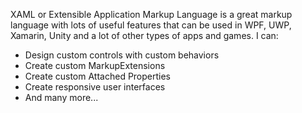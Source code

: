  XAML or Extensible Application Markup Language is a great markup language with lots of useful features that can be used in WPF, UWP, Xamarin, Unity and a lot of other types of apps and games.
I can:

- Design custom controls with custom behaviors
- Create custom MarkupExtensions
- Create custom Attached Properties
- Create responsive user interfaces
- And many more...
